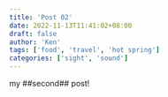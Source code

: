 ```yaml
---
title: 'Post 02'
date: 2022-11-13T11:41:02+08:00
draft: false
author: 'Ken'
tags: ['food', 'travel', 'hot spring']
categories: ['sight', 'sound']
---
```


my ##second## post!